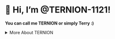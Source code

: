 # 👋 Hi, I’m @TERNION-1121!
**You can call me TERNION or simply Terry :)**
<details><summary>More About TERNION</summary>
<hr>

### A bit more about me
1. **I live in _India_ and currently in school, _9th standard_ to be specific.**
2. 👀 I’m interested in learning about how to code and programming.
3. _🌱 I'm having an year experience in C programming, and currently learning Python.__
4. Tech enthusiast, reader, learning graphic designing.
5. Loves learning new _skills_.
6. Have learnt basics of __HTML__ for almost 3 years, beginner __SQL__ _(Sequel)_ for 1 year.
  
</details>
<!---
TERNION-1121/TERNION-1121 is a ✨ special ✨ repository because its `README.md` (this file) appears on your GitHub profile.
You can click the Preview link to take a look at your changes.
--->
